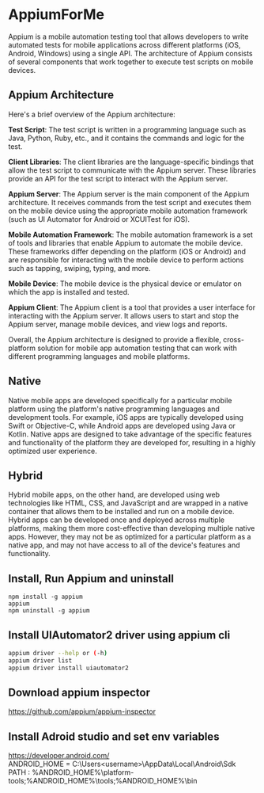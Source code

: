 # AppiumForMe
Appium is a mobile automation testing tool that allows developers to write automated tests for mobile applications across different platforms (iOS, Android, Windows) using a single API. The architecture of Appium consists of several components that work together to execute test scripts on mobile devices.
## Appium Architecture

Here's a brief overview of the Appium architecture:

**Test Script**: The test script is written in a programming language such as Java, Python, Ruby, etc., and it contains the commands and logic for the test.

**Client Libraries**: The client libraries are the language-specific bindings that allow the test script to communicate with the Appium server. These libraries provide an API for the test script to interact with the Appium server.

**Appium Server**: The Appium server is the main component of the Appium architecture. It receives commands from the test script and executes them on the mobile device using the appropriate mobile automation framework (such as UI Automator for Android or XCUITest for iOS).

**Mobile Automation Framework**: The mobile automation framework is a set of tools and libraries that enable Appium to automate the mobile device. These frameworks differ depending on the platform (iOS or Android) and are responsible for interacting with the mobile device to perform actions such as tapping, swiping, typing, and more.

**Mobile Device**: The mobile device is the physical device or emulator on which the app is installed and tested.

**Appium Client**: The Appium client is a tool that provides a user interface for interacting with the Appium server. It allows users to start and stop the Appium server, manage mobile devices, and view logs and reports.

Overall, the Appium architecture is designed to provide a flexible, cross-platform solution for mobile app automation testing that can work with different programming languages and mobile platforms.


## Native
Native mobile apps are developed specifically for a particular mobile platform using the platform's native programming languages and development tools. For example, iOS apps are typically developed using Swift or Objective-C, while Android apps are developed using Java or Kotlin. Native apps are designed to take advantage of the specific features and functionality of the platform they are developed for, resulting in a highly optimized user experience.

## Hybrid
Hybrid mobile apps, on the other hand, are developed using web technologies like HTML, CSS, and JavaScript and are wrapped in a native container that allows them to be installed and run on a mobile device. Hybrid apps can be developed once and deployed across multiple platforms, making them more cost-effective than developing multiple native apps. However, they may not be as optimized for a particular platform as a native app, and may not have access to all of the device's features and functionality.

## Install, Run Appium and uninstall
```node
npm install -g appium
appium
npm uninstall -g appium
```

## Install UIAutomator2 driver using appium cli
```bash
appium driver --help or (-h)
appium driver list
appium driver install uiautomator2
```

## Download appium inspector
https://github.com/appium/appium-inspector

## Install Adroid studio and set env variables
https://developer.android.com/  
ANDROID_HOME = C:\Users\<username>\AppData\Local\Android\Sdk  
PATH : %ANDROID_HOME%\platform-tools;%ANDROID_HOME%\tools;%ANDROID_HOME%\bin  
